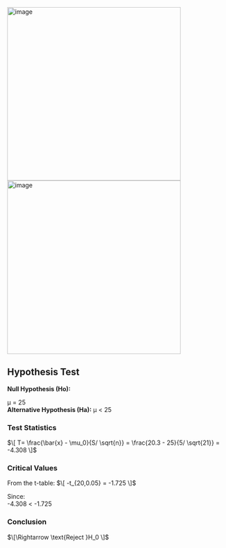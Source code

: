 <img width="400" alt="image" src="https://github.com/user-attachments/assets/4758607b-21c7-4e90-9abc-ffd5bf710fa3" />
<img width="400" alt="image" src="https://github.com/user-attachments/assets/b5df7860-cc1e-4410-89e4-ff1b59b99cf2" />  

## Hypothesis Test 
**Null Hypothesis (Ho):**  

μ = 25  
**Alternative Hypothesis (Ha):**
μ < 25  

### Test Statistics
$\[ T= \frac{\bar{x} - \mu_0}{S/ \sqrt{n}} = \frac{20.3 - 25}{5/ \sqrt{21}} = -4.308 \]$

### Critical Values
From the t-table:
$\[ -t_{20,0.05} = -1.725 \]$

Since:  
-4.308 < -1.725

### Conclusion
$\[\Rightarrow \text{Reject }H_0 \]$

